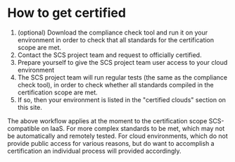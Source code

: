 # How to get certified

1. (optional) Download the compliance check tool and run it on your environment in order to check that all standards for the certification scope are met.
2. Contact the SCS project team and request to officially certified.
3. Prepare yourself to give the SCS project team user access to your cloud environment
4. The SCS project team will run regular tests (the same as the compliance check tool), in order to check whether all standards compiled in the certification scope are met.
5. If so, then your environment is listed in the "certified clouds" section on this site.

The above workflow applies at the moment to the certification scope SCS-compatible on IaaS. For more complex standards to be met, which may not be automatically and remotely tested.
For cloud environments, which do not provide public access for various reasons, but do want to accomplish a certification an individual process will provided accordingly.
